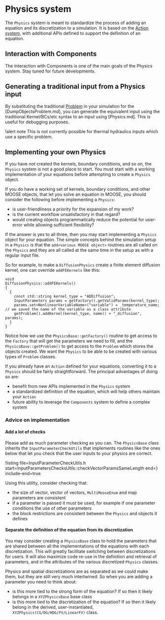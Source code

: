 # Physics system

The `Physics` system is meant to standardize the process of adding an equation and its discretization
to a simulation. It is based on the [Action system](source/actions/Action.md), with additional APIs
defined to support the definition of an equation.

## Interaction with Components

The interaction with Components is one of the main goals of the Physics system. Stay tuned for future developments.

## Generating a traditional input from a Physics input

By substituting the traditional [Problem](syntax/Problem/index.md) in your simulation for the [DumpObjectsProblem.md],
you can generate the equivalent input using the traditional Kernel/BCs/etc syntax to an input using [Physics.md].
This is useful for debugging purposes.

!alert note
This is not currently possible for thermal hydraulics inputs which use a specific problem.

## Implementing your own Physics

If you have *not* created the kernels, boundary conditions, and so on, the `Physics` system is not a good place
to start. You must start with a working implementation of your equations before attempting to create a `Physics` object.

If you do have a working set of kernels, boundary conditions, and other MOOSE objects, that let you solve an equation in MOOSE,
you should consider the following before implementing a `Physics`:

- is user-friendliness a priority for the expansion of my work?
- is the current workflow unsatisfactory in that regard?
- would creating objects programmatically reduce the potential for user-error while allowing sufficient flexibility?

If the answer is yes to all three, then you may start implementing a `Physics` object for your equation.
The simple concepts behind the simulation setup in a `Physics` is that the `add<various MOOSE object>` routines
are all called on the `Physics` and they are all called at the same time in the setup as with a regular input file.

So for example, to make a `DiffusionPhysics` create a finite element diffusion kernel, one can override `addFEKernels` like this:

```
void
DiffusionPhysics::addFEKernels()
{
  {
    const std::string kernel_type = "ADDiffusion";
    InputParameters params = getFactory().getValidParams(kernel_type);
    params.set<NonlinearVariableName>("variable") = _temperature_name;  // we saved the name of the variable as a class attribute
    getProblem().addKernel(kernel_type, name() + "_diffusion", params);
  }
}
```

Notice how we use the `PhysicsBase::getFactory()` routine to get access to the `Factory` that will get the parameters we
need to fill, and the `PhysicsBase::getProblem()` to get access to the `Problem` which stores the objects created.
We want the `Physics` to be able to be created with various types of `Problem` classes.

If you already have an `Action` defined for your equations, converting it to a `Physics` should be fairly straightforward. The principal advantages of doing so are:

- benefit from new APIs implemented in the `Physics` system
- a standardized definition of the equation, which will help others maintain your `Action`
- future ability to leverage the `Components` system to define a complex system

### Advice on implementation

#### Add a lot of checks

Please add as much parameter checking as you can. The `PhysicsBase` class inherits the `InputParameterCheckUtils` that implements
routines like the ones below that let you check that the user inputs to your physics are correct.

!listing file=InputParameterCheckUtils.h start=InputParametersChecksUtils<C>::checkVectorParamsSameLength end=} include-end=true

Using this utility, consider checking that:

- the size of vector, vector of vectors, `MultiMooseEnum` and map parameters are consistent
- if a parameter is passed it must be used, for example if one parameter conditions the use of other parameters
- the block restrictions are consistent between the `Physics` and objects it defines

#### Separate the definition of the equation from its discretization

You may consider creating a `PhysicsBase` class to hold the parameters that are shared between all the
implementations of the equations with each discretization. This will greatly facilitate switching between discretizations
for users. It will also maximize code re-use in the definition and retrieval of parameters, and in the attributes of the
various discretized `Physics` classes.

Physics and spatial discretizations are as separated as we could make them, but they are still very much intertwined. So
when you are adding a parameter you need to think about:

- is this more tied to the strong form of the equation? If so then it likely belongs in a `XYZPhysicsBase` base class
- is this more tied to the discretization of the equation? If so then it likely belong in the derived, user-instantiated,
  `XYZPhysics(CG/DG/HDG/FV/LinearFV)` class.

